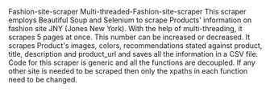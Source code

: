 Fashion-site-scraper
Multi-threaded-Fashion-site-scraper
This scraper employs Beautiful Soup and Selenium to scrape Products' information on fashion site JNY (Jones New York).
With the help of multi-threading, it scrapes 5 pages at once. This number can be increased or decreased. 
It scrapes Product's images, colors, recommendations stated against product, title, description and product_url and saves all the information in a CSV file. 
Code for this scraper is generic and all the functions are decoupled. If any other site is needed to be scraped then only the xpaths in each function need to be changed. 
